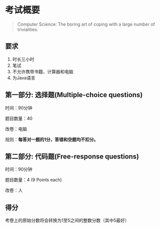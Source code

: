 # 考试概要

> Computer Science: The boring art of coping with a large number of trivialities.

## 要求

1. 时长三小时
2. 笔试
3. 不允许携带书籍、计算器和电脑
4. 为Java语言

## 第一部分:  选择题(Multiple-choice questions)

时间：90分钟

题目数量：40

改卷：电脑

规则：**每答对一题的1分，答错和空题均不扣分。**

## 第二部分:  代码题(Free-response questions)

时间：90分钟

题目数量：4 (9 Points each)

改卷：人

## 得分

考卷上的原始分数将会转换为1至5之间的整数分数（其中5最好）


